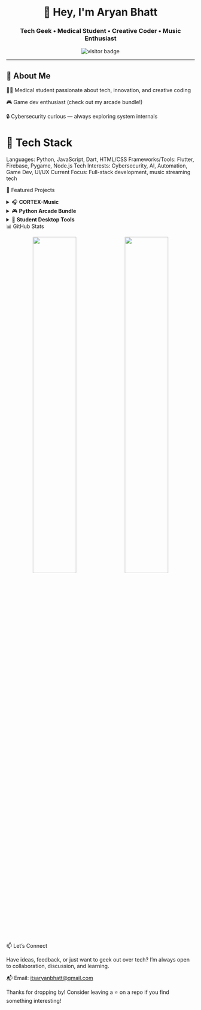 # <h1 align="center">👋 Hey, I'm Aryan Bhatt</h1>
<h3 align="center">Tech Geek • Medical Student • Creative Coder • Music Enthusiast</h3>

<p align="center">
  <img src="https://komarev.com/ghpvc/?username=DeskDevilLabs&label=Visitors&color=0e75b6&style=flat" alt="visitor badge" />
</p>

---

## 👑 About Me

👨‍⚕️ Medical student passionate about tech, innovation, and creative coding  

🎮 Game dev enthusiast (check out my arcade bundle!)
 
🔒 Cybersecurity curious — always exploring system internals  


# 🚀 Tech Stack
Languages:        Python, JavaScript, Dart, HTML/CSS
Frameworks/Tools: Flutter, Firebase, Pygame, Node.js
Tech Interests:   Cybersecurity, AI, Automation, Game Dev, UI/UX
Current Focus:    Full-stack development, music streaming tech

📌 Featured Projects
<details> <summary>🎧 <strong>CORTEX-Music</strong></summary> <ul> <li>Built with Flutter & Firebase</li> <li>Streams music from cloud & YouTube playlists</li> <li>Features: Playlists, background audio, queue, shuffle, and more</li> </ul> </details> <details> <summary>🎮 <strong>Python Arcade Bundle</strong></summary> <ul> <li>Includes Space Invaders, Brick Breaker, and a full arcade menu</li> <li>Uses Pygame with full scorekeeping and UI</li> </ul> </details> <details> <summary>🧰 <strong>Student Desktop Tools</strong></summary> <ul> <li>Typing speed tester, digital wallet, login system, report card generator</li> <li>Built using Tkinter for lightweight GUI</li> </ul> </details>
📊 GitHub Stats
<p align="center"> <img src="https://github-readme-stats.vercel.app/api?username=DeskDevilLabs&show_icons=true&theme=react&hide_border=true" width="48%"/> <img src="https://github-readme-streak-stats.herokuapp.com/?user=DeskDevilLabs&theme=react&hide_border=true" width="48%"/> </p>
📫 Let’s Connect

Have ideas, feedback, or just want to geek out over tech?
I’m always open to collaboration, discussion, and learning.

📬 Email: itsaryanbhatt@gmail.com


Thanks for dropping by! 
Consider leaving a ⭐ on a repo if you find something interesting!

